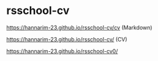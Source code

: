 # rsschool-cv

https://hannarim-23.github.io/rsschool-cv/cv (Markdown)

https://hannarim-23.github.io/rsschool-cv/ (CV)

https://hannarim-23.github.io/rsschool-cv0/
